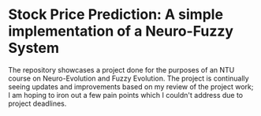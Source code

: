 # Stock Price Prediction: A simple implementation of a Neuro-Fuzzy System

The repository showcases a project done for the purposes of an NTU course on
Neuro-Evolution and Fuzzy Evolution. The project is continually seeing updates
and improvements based on my review of the project work; I am hoping to iron out
a few pain points which I couldn't address due to project deadlines.